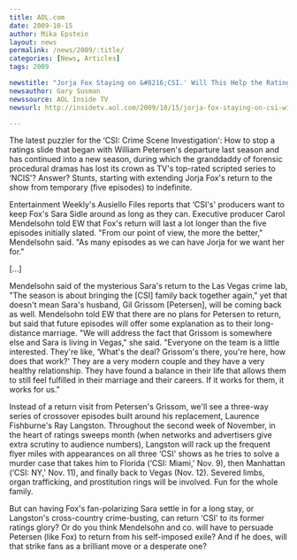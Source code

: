 ```yaml
---
title: AOL.com
date: 2009-10-15
author: Mika Epstein
layout: news
permalink: /news/2009/:title/
categories: [News, Articles]
tags: 2009

newstitle: "Jorja Fox Staying on &#8216;CSI.' Will This Help the Ratings? "
newsauthor: Gary Susman 
newssource: AOL Inside TV  
newsurl: http://insidetv.aol.com/2009/10/15/jorja-fox-staying-on-csi-will-this-help-the-ratings/

---
```


The latest puzzler for the &#8216;CSI: Crime Scene Investigation': How to stop a ratings slide that began with William Petersen's departure last season and has continued into a new season, during which the granddaddy of forensic procedural dramas has lost its crown as TV's top-rated scripted series to &#8216;NCIS'? Answer? Stunts, starting with extending Jorja Fox's return to the show from temporary (five episodes) to indefinite.

Entertainment Weekly's Ausiello Files reports that &#8216;CSI's' producers want to keep Fox's Sara Sidle around as long as they can. Executive producer Carol Mendelsohn told EW that Fox's return will last a lot longer than the five episodes initially slated. "From our point of view, the more the better," Mendelsohn said. "As many episodes as we can have Jorja for we want her for."

[...]

Mendelsohn said of the mysterious Sara's return to the Las Vegas crime lab, "The season is about bringing the [CSI] family back together again," yet that doesn't mean Sara's husband, Gil Grissom [Petersen], will be coming back as well. Mendelsohn told EW that there are no plans for Petersen to return, but said that future episodes will offer some explanation as to their long-distance marriage. "We will address the fact that Grissom is somewhere else and Sara is living in Vegas," she said. "Everyone on the team is a little interested. They're like, &#8216;What's the deal? Grissom's there, you're here, how does that work?' They are a very modern couple and they have a very healthy relationship. They have found a balance in their life that allows them to still feel fulfilled in their marriage and their careers. If it works for them, it works for us."

Instead of a return visit from Petersen's Grissom, we'll see a three-way series of crossover episodes built around his replacement, Laurence Fishburne's Ray Langston. Throughout the second week of November, in the heart of ratings sweeps month (when networks and advertisers give extra scrutiny to audience numbers), Langston will rack up the frequent flyer miles with appearances on all three &#8216;CSI' shows as he tries to solve a murder case that takes him to Florida (&#8216;CSI: Miami,' Nov. 9), then Manhattan (&#8216;CSI: NY,' Nov. 11), and finally back to Vegas (Nov. 12). Severed limbs, organ trafficking, and prostitution rings will be involved. Fun for the whole family.

But can having Fox's fan-polarizing Sara settle in for a long stay, or Langston's cross-country crime-busting, can return &#8216;CSI' to its former ratings glory? Or do you think Mendelsohn and co. will have to persuade Petersen (like Fox) to return from his self-imposed exile? And if he does, will that strike fans as a brilliant move or a desperate one?  
